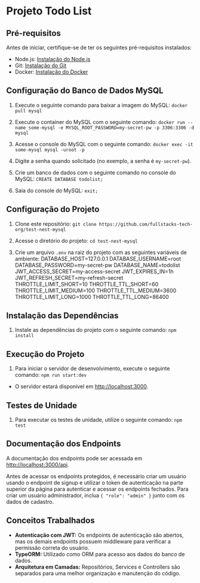 # Projeto Todo List

## Pré-requisitos

Antes de iniciar, certifique-se de ter os seguintes pré-requisitos instalados:

- Node.js: [Instalação do Node.js](https://nodejs.org/)
- Git: [Instalação do Git](https://git-scm.com/)
- Docker: [Instalação do Docker](https://www.docker.com/)

## Configuração do Banco de Dados MySQL

1. Execute o seguinte comando para baixar a imagem do MySQL: 
`docker pull mysql`

2. Execute o container do MySQL com o seguinte comando:
`docker run --name some-mysql -e MYSQL_ROOT_PASSWORD=my-secret-pw -p 3306:3306 -d mysql`

3. Acesse o console do MySQL com o seguinte comando:
`docker exec -it some-mysql mysql -uroot -p`

4. Digite a senha quando solicitado (no exemplo, a senha é `my-secret-pw`).

5. Crie um banco de dados com o seguinte comando no console do MySQL:
`CREATE DATABASE todolist;`

6. Saia do console do MySQL:
`exit;`

## Configuração do Projeto

1. Clone este repositório:
`git clone https://github.com/fullstacks-tech-org/test-nest-mysql`

2. Acesse o diretório do projeto:
`cd test-nest-mysql`

3. Crie um arquivo `.env` na raiz do projeto com as seguintes variáveis de ambiente:
DATABASE_HOST=127.0.0.1
DATABASE_USERNAME=root
DATABASE_PASSWORD=my-secret-pw
DATABASE_NAME=todolist
JWT_ACCESS_SECRET=my-access-secret
JWT_EXPIRES_IN=1h
JWT_REFRESH_SECRET=my-refresh-secret
THROTTLE_LIMIT_SHORT=10
THROTTLE_TTL_SHORT=60
THROTTLE_LIMIT_MEDIUM=100
THROTTLE_TTL_MEDIUM=3600
THROTTLE_LIMIT_LONG=1000
THROTTLE_TTL_LONG=86400

## Instalação das Dependências

1. Instale as dependências do projeto com o seguinte comando:
`npm install`

## Execução do Projeto

1. Para iniciar o servidor de desenvolvimento, execute o seguinte comando:
`npm run start:dev`

- O servidor estará disponível em [http://localhost:3000](http://localhost:3000).

## Testes de Unidade

1. Para executar os testes de unidade, utilize o seguinte comando:
`npm test`

## Documentação dos Endpoints

A documentação dos endpoints pode ser acessada em [http://localhost:3000/api](http://localhost:3000/api).

Antes de acessar os endpoints protegidos, é necessário criar um usuário usando o endpoint de signup e utilizar o token de autenticação na parte superior da página para autenticar e acessar os endpoints fechados. Para criar um usuário administrador, inclua `{ "role": "admin" }` junto com os dados de cadastro.

## Conceitos Trabalhados

- **Autenticação com JWT:** Os endpoints de autenticação são abertos, mas os demais endpoints possuem middleware para verificar a permissão correta do usuário.
- **TypeORM:** Utilizado como ORM para acesso aos dados do banco de dados.
- **Arquitetura em Camadas:** Repositórios, Services e Controllers são separados para uma melhor organização e manutenção do código.
